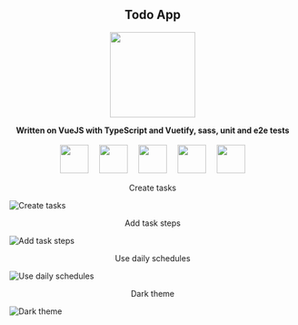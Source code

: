<h2 align="center">Todo App</h2>
<p align="center">
    <img width="150px" src="https://upload.wikimedia.org/wikipedia/commons/9/95/Vue.js_Logo_2.svg" />
</p>
<p align="center">
    <b>Written on VueJS with TypeScript and Vuetify, sass, unit and e2e tests</b> <br /><br />
    <img style="margin-right: 15px" width="50px" src="https://upload.wikimedia.org/wikipedia/commons/4/4c/Typescript_logo_2020.svg" />
    <img style="margin-right: 15px" width="50px" src="https://cdn.worldvectorlogo.com/logos/vuetify.svg" />
    <img style="margin-right: 15px" width="50px" src="https://upload.wikimedia.org/wikipedia/commons/thumb/9/96/Sass_Logo_Color.svg/1280px-Sass_Logo_Color.svg.png" />
    <img style="margin-right: 15px" width="50px" src="https://seeklogo.com/images/J/jest-logo-F9901EBBF7-seeklogo.com.png" />
    <img width="50px" src="https://avatars.githubusercontent.com/u/8908513?s=280&v=4" />
</p>

<div align="center">Create tasks</div>

![Create tasks](https://user-images.githubusercontent.com/51407990/120901009-9f2b5580-c651-11eb-9c0d-83bd436c73ad.gif)

<div align="center">Add task steps</div>

![Add task steps](https://user-images.githubusercontent.com/51407990/120901303-655b4e80-c653-11eb-8ead-0b2f97440d87.gif)

<div align="center">Use daily schedules</div>

![Use daily schedules](https://user-images.githubusercontent.com/51407990/120931577-a1ea8100-c70b-11eb-9725-b0b2cad5fef6.gif)

<div align="center">Dark theme</div>

![Dark theme](https://user-images.githubusercontent.com/51407990/120931688-24734080-c70c-11eb-9498-20d6238f2345.gif)


